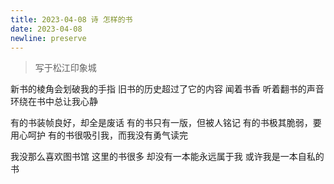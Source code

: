 ```yaml
---
title: 2023-04-08 诗 怎样的书
date: 2023-04-08
newline: preserve
---
```


> 写于松江印象城

新书的棱角会划破我的手指
旧书的历史超过了它的内容
闻着书香
听着翻书的声音
环绕在书中总让我心静

有的书装帧良好，却全是废话
有的书只有一版，但被人铭记
有的书极其脆弱，要用心呵护
有的书很吸引我，而我没有勇气读完

我没那么喜欢图书馆
这里的书很多
却没有一本能永远属于我
或许我是一本自私的书
